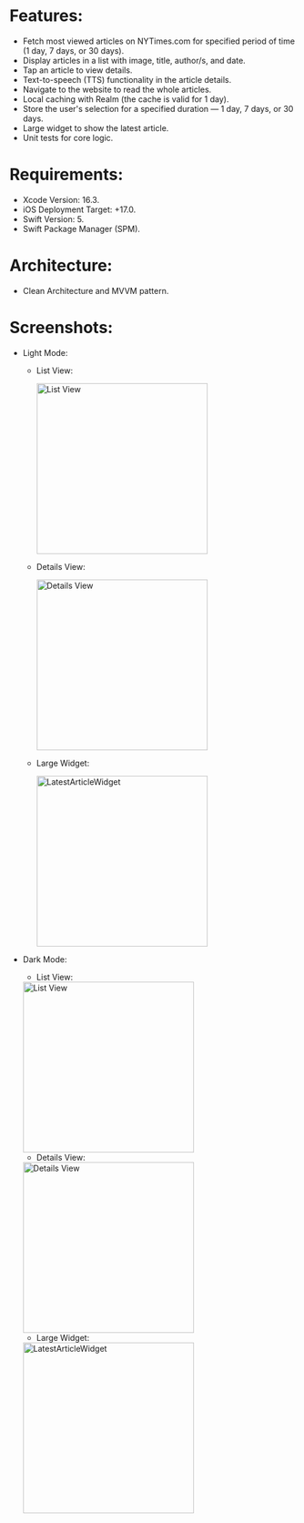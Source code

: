 # Features:
  - Fetch most viewed articles on NYTimes.com for specified period of time (1 day, 7 days, or 30 days).
  - Display articles in a list with image, title, author/s, and date.
  - Tap an article to view details.
  - Text-to-speech (TTS) functionality in the article details.
  - Navigate to the website to read the whole articles.
  - Local caching with Realm (the cache is valid for 1 day).
  - Store the user's selection for a specified duration — 1 day, 7 days, or 30 days.
  - Large widget to show the latest article.
  - Unit tests for core logic.

# Requirements:
  - Xcode Version: 16.3.
  - iOS Deployment Target: +17.0.
  - Swift Version: 5.
  - Swift Package Manager (SPM).

# Architecture:
  - Clean Architecture and MVVM pattern.

# Screenshots:
* Light Mode:
  - List View:
    
    <img src="NYTimes/Assets.xcassets/OutputScreenshots/ListView.imageset/ListView.png" alt="List View" width="300"/>

  - Details View:
  
    <img src="NYTimes/Assets.xcassets/OutputScreenshots/DetailsView.imageset/DetailsView.png" alt="Details View" width="300"/>

    
  - Large Widget:
  
    <img src="NYTimesWidget/Assets.xcassets/Screenshots/LatestArticleWidget.imageset/LatestArticleWidget.png" alt="LatestArticleWidget" width="300"/>

 * Dark Mode:
    - List View:
    
    <img src="NYTimes/Assets.xcassets/OutputScreenshots/ListView_DarkMode.imageset/ListView_DarkMode.png" alt="List View" width="300"/>

    - Details View:
  
    <img src="NYTimes/Assets.xcassets/OutputScreenshots/DetailsView_DarkMode.imageset/DetailsView_DarkMode.png" alt="Details View" width="300"/>

    - Large Widget:
  
    <img src="NYTimesWidget/Assets.xcassets/Screenshots/LatestArticleWidget_DarkMode.imageset/LatestArticleWidget_DarkMode.png" alt="LatestArticleWidget" width="300"/>


